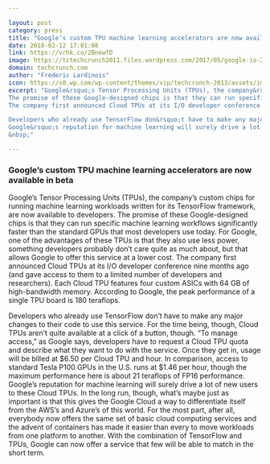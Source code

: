 ```yaml
---

layout: post
category: press
title: "Google’s custom TPU machine learning accelerators are now available in beta"
date: 2018-02-12 17:01:08
link: https://vrhk.co/2BnewfD
image: https://tctechcrunch2011.files.wordpress.com/2017/05/google-io-2017-0113.jpg?w=1200&fit=200%2C150
domain: techcrunch.com
author: "Frederic Lardinois"
icon: https://s0.wp.com/wp-content/themes/vip/techcrunch-2013/assets/images/favicon.ico
excerpt: "Google&rsquo;s Tensor Processing Units (TPUs), the company&rsquo;s custom chips for running machine learning workloads written for its TensorFlow framework, are now available to developers.
The promise of these Google-designed chips is that they can run specific machine learning workflows significantly faster than the standard GPUs that most developers use today. For Google, one of the advantages of these TPUs is that they also use less power, something developers probably don&rsquo;t care quite as much about, but that allows Google to offer this service at a lower cost.
The company first announced Cloud TPUs at its I/O developer conference nine months ago (and gave access to them to a limited number of developers and researchers). Each Cloud TPU features four custom ASICs with 64 GB of high-bandwidth memory. According to Google, the peak performance of a single TPU board is 180 teraflops.

Developers who already use TensorFlow don&rsquo;t have to make any major changes to their code to use this service. For the time being, though, Cloud TPUs aren&rsquo;t quite available at a click of a button, though. &ldquo;To manage access,&rdquo; as Google says, developers have to request a Cloud TPU quota and describe what they want to do with the service. Once they get in, usage will be billed at $6.50 per Cloud TPU and hour. In comparison, access to standard Tesla P100 GPUs in the U.S. runs at $1.46 per hour, though the maximum performance here is about 21 teraflops of FP16 performance.
Google&rsquo;s reputation for machine learning will surely drive a lot of new users to these Cloud TPUs. In the long run, though, what&rsquo;s maybe just as important is that this gives the Google Cloud a way to differentiate itself from the AWS&rsquo;s and Azure&rsquo;s of this world. For the most part, after all, everybody now offers the same set of basic cloud computing services and the advent of containers has made it easier than every to move workloads from one platform to another. With the combination of TensorFlow and TPUs, Google can now offer a service that few will be able to match in the short term.
&nbsp;"

---
```


### Google’s custom TPU machine learning accelerators are now available in beta

Google&rsquo;s Tensor Processing Units (TPUs), the company&rsquo;s custom chips for running machine learning workloads written for its TensorFlow framework, are now available to developers.
The promise of these Google-designed chips is that they can run specific machine learning workflows significantly faster than the standard GPUs that most developers use today. For Google, one of the advantages of these TPUs is that they also use less power, something developers probably don&rsquo;t care quite as much about, but that allows Google to offer this service at a lower cost.
The company first announced Cloud TPUs at its I/O developer conference nine months ago (and gave access to them to a limited number of developers and researchers). Each Cloud TPU features four custom ASICs with 64 GB of high-bandwidth memory. According to Google, the peak performance of a single TPU board is 180 teraflops.

Developers who already use TensorFlow don&rsquo;t have to make any major changes to their code to use this service. For the time being, though, Cloud TPUs aren&rsquo;t quite available at a click of a button, though. &ldquo;To manage access,&rdquo; as Google says, developers have to request a Cloud TPU quota and describe what they want to do with the service. Once they get in, usage will be billed at $6.50 per Cloud TPU and hour. In comparison, access to standard Tesla P100 GPUs in the U.S. runs at $1.46 per hour, though the maximum performance here is about 21 teraflops of FP16 performance.
Google&rsquo;s reputation for machine learning will surely drive a lot of new users to these Cloud TPUs. In the long run, though, what&rsquo;s maybe just as important is that this gives the Google Cloud a way to differentiate itself from the AWS&rsquo;s and Azure&rsquo;s of this world. For the most part, after all, everybody now offers the same set of basic cloud computing services and the advent of containers has made it easier than every to move workloads from one platform to another. With the combination of TensorFlow and TPUs, Google can now offer a service that few will be able to match in the short term.
&nbsp;